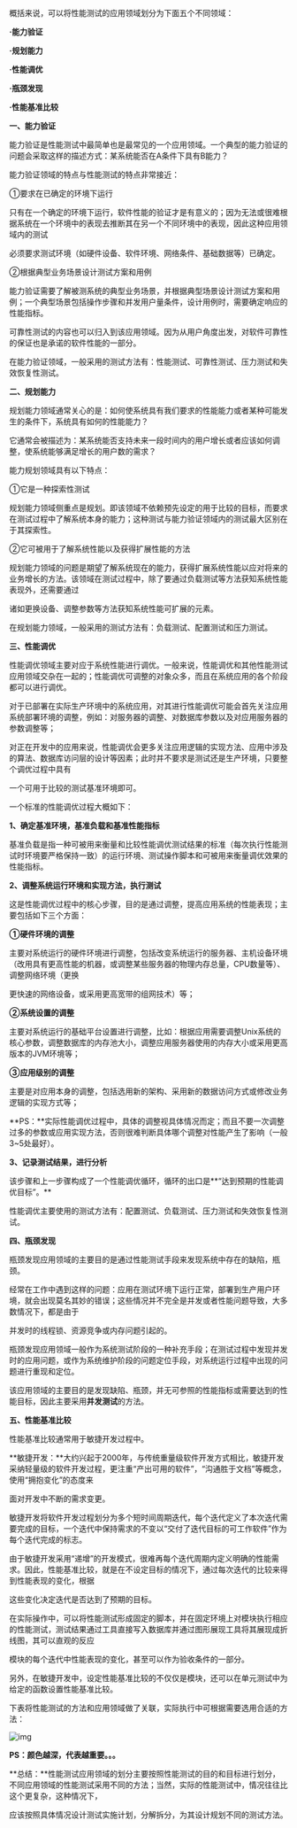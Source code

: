 概括来说，可以将性能测试的应用领域划分为下面五个不同领域：

**·能力验证**

**·规划能力**

**·性能调优**

**·瓶颈发现**

**·性能基准比较**

**一、能力验证**

能力验证是性能测试中最简单也是最常见的一个应用领域。一个典型的能力验证的问题会采取这样的描述方式：某系统能否在A条件下具有B能力？

能力验证领域的特点与性能测试的特点非常接近：

①要求在已确定的环境下运行

只有在一个确定的环境下运行，软件性能的验证才是有意义的；因为无法或很难根据系统在一个环境中的表现去推断其在另一个不同环境中的表现，因此这种应用领域内的测试

必须要求测试环境（如硬件设备、软件环境、网络条件、基础数据等）已确定。

②根据典型业务场景设计测试方案和用例

能力验证需要了解被测系统的典型业务场景，并根据典型场景设计测试方案和用例；一个典型场景包括操作步骤和并发用户量条件，设计用例时，需要确定响应的性能指标。

可靠性测试的内容也可以归入到该应用领域。因为从用户角度出发，对软件可靠性的保证也是承诺的软件性能的一部分。

在能力验证领域，一般采用的测试方法有：性能测试、可靠性测试、压力测试和失效恢复性测试。

 

**二、规划能力**

规划能力领域通常关心的是：如何使系统具有我们要求的性能能力或者某种可能发生的条件下，系统具有如何的性能能力？

它通常会被描述为：某系统能否支持未来一段时间内的用户增长或者应该如何调整，使系统能够满足增长的用户数的需求？

能力规划领域具有以下特点：

①它是一种探索性测试

规划能力领域侧重点是规划。即该领域不依赖预先设定的用于比较的目标，而要求在测试过程中了解系统本身的能力；这种测试与能力验证领域内的测试最大区别在于其探索性。

②它可被用于了解系统性能以及获得扩展性能的方法

规划能力领域的问题是期望了解系统现在的能力，获得扩展系统性能以应对将来的业务增长的方法。该领域在测试过程中，除了要通过负载测试等方法获知系统性能表现外，还需要通过

诸如更换设备、调整参数等方法获知系统性能可扩展的元素。

在规划能力领域，一般采用的测试方法有：负载测试、配置测试和压力测试。

 

**三、性能调优**

性能调优领域主要对应于系统性能进行调优。一般来说，性能调优和其他性能测试应用领域交杂在一起的；性能调优可调整的对象众多，而且在系统应用的各个阶段都可以进行调优。

对于已部署在实际生产环境中的系统应用，对其进行性能调优可能会首先关注应用系统部署环境的调整，例如：对服务器的调整、对数据库参数以及对应用服务器的参数调整等；

对正在开发中的应用来说，性能调优会更多关注应用逻辑的实现方法、应用中涉及的算法、数据库访问层的设计等因素；此时并不要求是测试还是生产环境，只要整个调优过程中具有

一个可用于比较的测试基准环境即可。

一个标准的性能调优过程大概如下：

**1、确定基准环境，基准负载和基准性能指标**

基准负载是指一种可被用来衡量和比较性能调优测试结果的标准（每次执行性能测试时环境要严格保持一致）的运行环境、测试操作脚本和可被用来衡量调优效果的性能指标。

**2、调整系统运行环境和实现方法，执行测试**

这是性能调优过程中的核心步骤，目的是通过调整，提高应用系统的性能表现；主要包括如下三个方面：

**①硬件环境的调整**

主要对系统运行的硬件环境进行调整，包括改变系统运行的服务器、主机设备环境（改用具有更高性能的机器，或调整某些服务器的物理内存总量，CPU数量等）、调整网络环境（更换

更快速的网络设备，或采用更高宽带的组网技术）等；

**②系统设置的调整**

主要对系统运行的基础平台设置进行调整，比如：根据应用需要调整Unix系统的核心参数，调整数据库的内存池大小，调整应用服务器使用的内存大小或采用更高版本的JVM环境等；

**③应用级别的调整**

主要是对应用本身的调整，包括选用新的架构、采用新的数据访问方式或修改业务逻辑的实现方式等；

**PS：**实际性能调优过程中，具体的调整视具体情况而定；而且不要一次调整过多的参数或应用实现方法，否则很难判断具体哪个调整对性能产生了影响（一般3~5处最好）。

**3、记录测试结果，进行分析**

该步骤和上一步骤构成了一个性能调优循环，循环的出口是**“达到预期的性能调优目标”。**

性能调优主要使用的测试方法有：配置测试、负载测试、压力测试和失效恢复性测试。

 

**四、瓶颈发现**

瓶颈发现应用领域的主要目的是通过性能测试手段来发现系统中存在的缺陷，瓶颈。

经常在工作中遇到这样的问题：应用在测试环境下运行正常，部署到生产用户环境，就会出现莫名其妙的错误；这些情况并不完全是并发或者性能问题导致，大多数情况下，都是由于

并发时的线程锁、资源竞争或内存问题引起的。

瓶颈发现应用领域一般作为系统测试阶段的一种补充手段；在测试过程中发现并发时的应用问题，或作为系统维护阶段的问题定位手段，对系统运行过程中出现的问题进行重现和定位。

该应用领域的主要目的是发现缺陷、瓶颈，并无可参照的性能指标或需要达到的性能目标，因此主要采用**并发测试**的方法。

 

**五、性能基准比较**

性能基准比较通常用于敏捷开发过程中。

**敏捷开发：**大约兴起于2000年，与传统重量级软件开发方式相比，敏捷开发采纳轻量级的软件开发过程，更注重“产出可用的软件”，“沟通胜于文档”等概念，使用“拥抱变化”的态度来

面对开发中不断的需求变更。

敏捷开发将软件开发过程划分为多个短时间周期迭代，每个迭代定义了本次迭代需要完成的目标，一个迭代中保持需求的不变以“交付了迭代目标的可工作软件”作为每个迭代完成的标志。

由于敏捷开发采用“递增”的开发模式，很难再每个迭代周期内定义明确的性能需求。因此，性能基准比较，就是在不设定目标的情况下，通过每次迭代的比较来得到性能表现的变化，根据

这些变化决定迭代是否达到了预期的目标。

在实际操作中，可以将性能测试形成固定的脚本，并在固定环境上对模块执行相应的性能测试，测试结果通过工具直接写入数据库并通过图形展现工具将其展现成折线图，其可以直观的反应

模块的每个迭代中性能表现的变化，甚至可以作为验收条件的一部分。

另外，在敏捷开发中，设定性能基准比较的不仅仅是模块，还可以在单元测试中为给定的函数设置性能基准比较。

 

下表将性能测试的方法和应用领域做了关联，实际执行中可根据需要选用合适的方法：

![img](https://images2015.cnblogs.com/blog/983980/201705/983980-20170508213337379-363333255.png)

**PS：颜色越深，代表越重要。。。**

 

**总结：**性能测试应用领域的划分主要按照性能测试的目的和目标进行划分，不同应用领域的性能测试采用不同的方法；当然，实际的性能测试中，情况往往比这个更复杂，这种情况下，

应该按照具体情况设计测试实施计划，分解拆分，为其设计规划不同的测试方法。